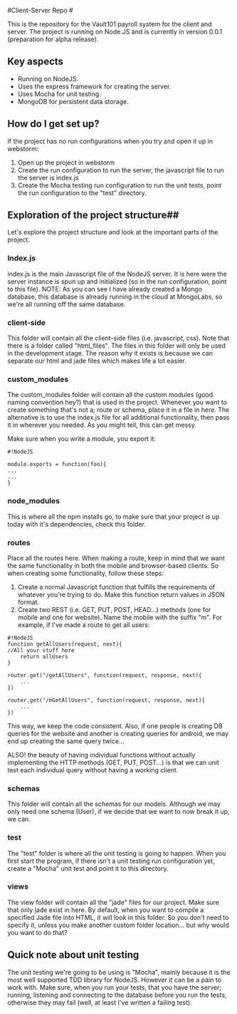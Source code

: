 #Client-Server Repo #

This is the repository for the Vault101 payroll system for the client and server. The project is running on Node.JS and is currently in version 0.0.1 (preparation for alpha release).

## Key aspects ##
* Running on NodeJS.
* Uses the express framework for creating the server.
* Uses Mocha for unit testing.
* MongoDB for persistent data storage.

## How do I get set up? ##
If the project has no run configurations when you try and open it up in webstorm:
1. Open up the project in webstorm
2. Create the run configuration to run the server, the javascript file to run the server is index.js
3. Create the Mocha testing run configuration to run the unit tests, point the run configuration to the "test" directory.

## Exploration of the project structure##
Let's explore the project structure and look at the important parts of the project.

### Index.js ###
index.js is the main Javascript file of the NodeJS server. It is here were the server instance is spun up and initialized (so in the run configuration, point to this file). 
NOTE: As you can see I have already created a Mongo database, this database is already running in the cloud at MongoLabs, so we're all running off the same database.

### client-side ###
This folder will contain all the client-side files (i.e. javascript, css). Note that there is a folder called "html_files". The files in this folder will only be used in the development stage. The reason why it exists is because we can separate our html and jade files which makes life a lot easier.

### custom_modules ###
The custom_modules folder will contain all the custom modules (good naming convention hey?) that is used in the project. Whenever you want to create something that's not a; route or schema, place it in a file in here. The alternative is to use the index.js file for all additional functionality, then pass it in wherever you needed. As you might tell, this can get messy.

Make sure when you write a module, you export it:

```
#!NodeJS

module.exports = function(foo){
...
...
}
```

### node_modules ###
This is where all the npm installs go, to make sure that your project is up today with it's dependencies, check this folder.

### routes ###
Place all the routes here. When making a route, keep in mind that we want the same functionality in both the mobile and browser-based clients. 
So when creating some functionality, follow these steps:
1. Create a normal Javascript function that fulfills the requirements of whatever you're trying to do. Make this function return values in JSON format.
2. Create two REST (i.e. GET, PUT, POST, HEAD...) methods (one for mobile and one for website). Name the mobile with the suffix "m". For example, if I've made a route to get all users:

```
#!NodeJS
function getAllUsers(request, next){
//All your stuff here
    return allUsers
}

router.get("/getAllUsers", function(request, response, next){
    ...
})

router.get("/mGetAllUsers", function(request, response, next){
    ...
})
```
This way, we keep the code consistent. Also, if one people is creating DB queries for the website and another is creating queries for android, we may end up creating the same query twice...

ALSO! the beauty of having individual functions without actually implementing the HTTP methods (GET, PUT, POST...) is that we can unit test each individual query without having a working client.

### schemas ###
This folder will contain all the schemas for our models. Although we may only need one schema (User), if we decide that we want to now break it up, we can.

### test ###
The "test" folder is where all the unit testing is going to happen. When you first start the program, if there isn't a unit testing run configuration yet, create a "Mocha" unit test and point it to this directory.

### views ###
The view folder will contain all the "jade" files for our project. Make sure that only jade exist in here. By default, when you want to compile a specified Jade file into HTML, it will look in this folder. So you don't need to specify it, unless you make another custom folder location... but why would you want to do that?

## Quick note about unit testing ##
The unit testing we're going to be using is "Mocha", mainly because it is the most well supported TDD library for NodeJS. However it can be a pain to work with. Make sure, when you run your tests, that you have the server; running, listening and connecting to the database before you run the tests, otherwise they may fail (well, at least I've written a failing test). 

